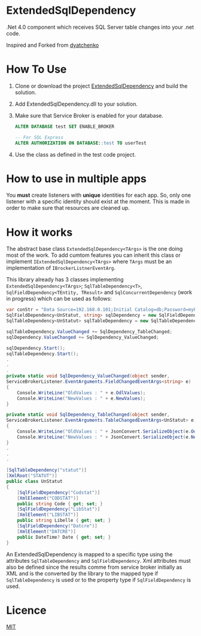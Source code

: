 # ExtendedSqlDependency
.Net 4.0 component which receives SQL Server table changes into your .net code.

Inspired and Forked from [dyatchenko](https://github.com/dyatchenko/ServiceBrokerListener)

# How To Use

1. Clone or download the project [ExtendedSqlDependency](https://github.com/bugMaker-237/ExtendedSqlDependency/archive/master.zip) and build the solution.
2. Add ExtendedSqlDependency.dll to your solution.
3. Make sure that Service Broker is enabled for your database.
    
    ```sql
    ALTER DATABASE test SET ENABLE_BROKER
    
    -- For SQL Express
    ALTER AUTHORIZATION ON DATABASE::test TO userTest
    ```
4. Use the class as defined in the test code project.
    
# How to use in multiple apps

You **must** create listeners with **unique** identities for each app. So, only one listener with a specific identity should exist at the moment. This is made in order to make sure that resources are cleaned up.

# How it works

The abstract base class `ExtendedSqlDependency<TArgs>` is the one doing most of the work. To add cumtom features you can inherit this class or implement `IExtendedSqlDependency<TArgs>` where `TArgs` must be an implementation of `IBrockerListnerEventArg`. 

This library already has 3 classes implementing `ExtendedSqlDependency<TArgs>`; `SqlTableDependency<T>`, `SqlFieldDependency<TEntity, TResult>` and `SqlConcurrentDependency` (work in progress) which can be used as follows:

```csharp
var conStr = "Data Source=192.168.0.101;Initial Catalog=db;Password=myPass;User ID=myUser";
SqlFieldDependency<UnStatut, string> sqlDependency = new SqlFieldDependency<UnStatut, string>(p => p.Name == "Code", conStr, receiveDetails: true, identity: Guid.NewGuid());
SqlTableDependency<UnStatut> sqlTableDependency = new SqlTableDependency<UnStatut>(conStr, receiveDetails: true, identity: Guid.NewGuid());

sqlTableDependency.ValueChanged += SqlDependency_TableChanged;
sqlDependency.ValueChanged += SqlDependency_ValueChanged;

sqlDependency.Start();
sqlTableDependency.Start();
.
.
.
private static void SqlDependency_ValueChanged(object sender, 
ServiceBrokerListener.EventArguments.FieldChangedEventArgs<string> e)
{
    Console.WriteLine("OldValues : " + e.OdlValues);
    Console.WriteLine("NewValues : " + e.NewValues);
}

private static void SqlDependency_TableChanged(object sender, 
ServiceBrokerListener.EventArguments.TableChangedEventArgs<UnStatut> e)
{
    Console.WriteLine("OldValues : " + JsonConvert.SerializeObject(e.OdlValues, Newtonsoft.Json.Formatting.Indented));
    Console.WriteLine("NewValues : " + JsonConvert.SerializeObject(e.NewValues, Newtonsoft.Json.Formatting.Indented));
}
.
.
.

[SqlTableDependency("statut")]
[XmlRoot("STATUT")]
public class UnStatut
{
    [SqlFieldDependency("Codstat")]
    [XmlElement("CODSTAT")]
    public string Code { get; set; }
    [SqlFieldDependency("LibStat")]
    [XmlElement("LIBSTAT")]
    public string Libelle { get; set; }
    [SqlFieldDependency("Datcre")]
    [XmlElement("DATCRE")]
    public DateTime? Date { get; set; }
}
```
An ExtendedSqlDependency is mapped to a specific type using the attributes `SqlTableDependency` and `SqlFieldDependency`. Xml attributes must also be defined since the results comme from service broker initially as XML and is the converted by the library to the mapped type if  `SqlTableDependency` is used or to the property type if `SqlFieldDependency` is used.

# Licence

[MIT](LICENSE)

